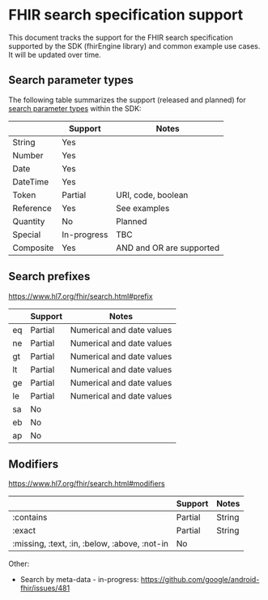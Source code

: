 # FHIR search specification support

This document tracks the support for the FHIR search specification supported by the SDK (fhirEngine library) and common example use cases. It will be updated over time.

## Search parameter types

The following table summarizes the support (released and planned) for [search parameter types](https://www.hl7.org/fhir/search.html) within the SDK:

|           | Support     | Notes                    |
|-----------|-------------|--------------------------|
| String    | Yes         |                          |
| Number    | Yes         |                          |
| Date      | Yes         |                          |
| DateTime  | Yes         |                          |
| Token     | Partial     | URI, code, boolean       |
| Reference | Yes         | See examples             |
| Quantity  | No          | Planned                  |
| Special   | In-progress | TBC                      |
| Composite | Yes         | AND and OR are supported |

## Search prefixes

https://www.hl7.org/fhir/search.html#prefix

|    | Support | Notes                     |
|----|---------|---------------------------|
| eq | Partial | Numerical and date values |
| ne | Partial | Numerical and date values |
| gt | Partial | Numerical and date values |
| lt | Partial | Numerical and date values |
| ge | Partial | Numerical and date values |
| le | Partial | Numerical and date values |
| sa | No      |                           |
| eb | No      |                           |
| ap | No      |                           |

## Modifiers

https://www.hl7.org/fhir/search.html#modifiers

|                                               | Support | Notes  |
|-----------------------------------------------|---------|--------|
| :contains                                     | Partial | String |
| :exact                                        | Partial | String |
| :missing, :text, :in, :below, :above, :not-in | No      |        |

Other:

* Search by meta-data - in-progress: https://github.com/google/android-fhir/issues/481
